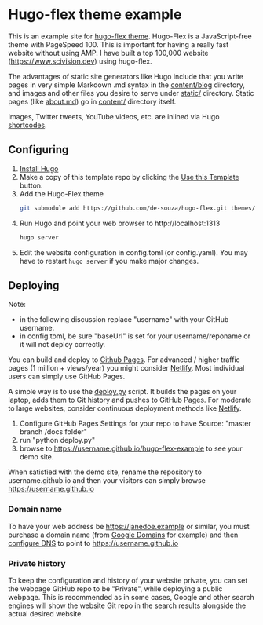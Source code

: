 # Hugo-flex theme example

This is an example site for [hugo-flex theme](https://github.com/de-souza/hugo-flex).
Hugo-Flex is a JavaScript-free theme with PageSpeed 100.
This is important for having a really fast website without using AMP.
I have built a top 100,000 website (https://www.scivision.dev) using hugo-flex.

The advantages of static site generators like Hugo include that you write pages in very simple Markdown .md syntax in the [content/blog](./content/blog) directory, and images and other files you desire to serve under [static/](./static) directory.
Static pages (like [about.md](./content/about.md)) go in [content/](./content) directory itself.

Images, Twitter tweets, YouTube videos, etc. are inlined via Hugo
[shortcodes](https://gohugo.io/content-management/shortcodes/#use-hugo-s-built-in-shortcodes).

## Configuring

1. [Install Hugo](https://gohugo.io/overview/installing/)
2. Make a copy of this template repo by clicking the [Use this Template](https://help.github.com/en/articles/creating-a-repository-from-a-template) button.
3. Add the Hugo-Flex theme
    ```bash
    git submodule add https://github.com/de-souza/hugo-flex.git themes/hugo-flex
    ```
4. Run Hugo and point your web browser to http://localhost:1313
    ```bash
    hugo server
    ```
5. Edit the website configuration in config.toml (or config.yaml). You may have to restart `hugo server` if you make major changes.

## Deploying

Note:

* in the following discussion replace "username" with your GitHub username.
* in config.toml, be sure "baseUrl" is set for your username/reponame or it will not deploy correctly.


You can build and deploy to
[Github Pages](https://gohugo.io/hosting-and-deployment/hosting-on-github/).
For advanced / higher traffic pages (1 million + views/year) you might consider
[Netlify](https://www.scivision.dev/github-pages-to-netlify/).
Most individual users can simply use GitHub Pages.

A simple way is to use the [deploy.py](./deploy.py) script.
It builds the pages on your laptop, adds them to Git history and pushes to GitHub Pages.
For moderate to large websites, consider continuous deployment methods like
[Netlify](https://gohugo.io/hosting-and-deployment/hosting-on-netlify/).

1. Configure GitHub Pages Settings for your repo to have Source: "master branch /docs folder"
2. run "python deploy.py"
3. browse to https://username.github.io/hugo-flex-example to see your demo site.

When satisfied with the demo site, rename the repository to username.github.io and then your visitors can simply browse https://username.github.io

### Domain name

To have your web address be https://janedoe.example or similar, you must purchase a domain name (from
[Google Domains](https://domains.google)
for example) and then
[configure DNS](https://help.github.com/en/articles/setting-up-a-www-subdomain)
to point to https://username.github.io

### Private history

To keep the configuration and history of your website private, you can set the webpage GitHub repo to be "Private", while deploying a public webpage.
This is recommended as in some cases, Google and other search engines will show the website Git repo in the search results alongside the actual desired website.
